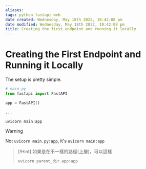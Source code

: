 ```yaml
---
aliases: 
tags: python fastapi web 
date created: Wednesday, May 18th 2022, 10:42:08 pm
date modified: Wednesday, May 18th 2022, 10:42:08 pm
title: Creating the first endpoint and running it locally
---
```


# Creating the First Endpoint and Running it Locally

The setup is pretty simple.

```python
# main.py
from fastapi import FastAPI

app = FastAPI()

...
```

```bash
uvicorn main:app
```

> [!Warning]
> Not `uvicorn main.py:app`, it's `uvicorn main:app`

> [!Hint]
> 如果是在不一樣的路徑(上層)，可以這樣
> ```shell
> uvicorn parent_dir.app:app
> ```
>

